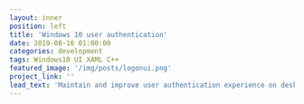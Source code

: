 ```yaml
---
layout: inner
position: left
title: 'Windows 10 user authentication'
date: 2019-08-16 01:00:00
categories: development
tags: Windows10 UI XAML C++
featured_image: '/img/posts/logonui.png'
project_link: ''
lead_text: 'Maintain and improve user authentication experience on desktop lock screen, in App and in browser.'
---
```

